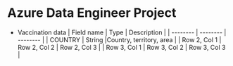 # Azure Data Engineer Project
* Vaccination data 
| Field name | Type | Description |
| -------- | -------- | -------- |
| COUNTRY | String |Country, territory, area |
| Row 2, Col 1 | Row 2, Col 2 | Row 2, Col 3 |
| Row 3, Col 1 | Row 3, Col 2 | Row 3, Col 3 |
